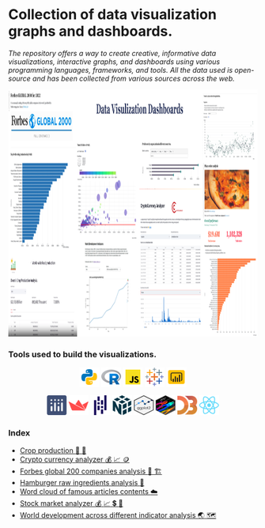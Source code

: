 # Collection of data visualization graphs and dashboards.

*The repository offers a way to create creative, informative data visualizations, interactive graphs, and dashboards using various programming languages, frameworks, and tools. All the data used is open-source and has been collected from various sources across the web.*

<img src="https://raw.githubusercontent.com/mihirdeo16/data_visualization_dashboard/main/assets/Cover.png" alt="Cover Page" width="3440" height="500"/>


### Tools used to build the visualizations.
<p align="center"> 
<img src="assets/icon-tools/icons8-python-96.png" alt="python" width="40" height="40"/>
<img src="assets/icon-tools/icons8-r-project-96.png" alt="R" width="40" height="40"/>
<img src="assets/icon-tools/icons8-javascript-96.png" alt="js" width="40" height="40"/>
<img src="assets/icon-tools/icons8-tableau-software-96.png" alt="tableau" width="40" height="40"/>
<img src="assets/icon-tools/icons8-power-bi-96.png" alt="powerBI" width="40" height="40"/>
</p>

<p align="center"> 
<img src="assets/icon-tools/plotly.svg" alt="plotly" width="40" height="40" color="red" /> 
<img src="assets/icon-tools/streamlit.svg" alt="streamlit" width="40" height="40"/>
<img src="assets/icon-tools/pandas.svg" alt="pandas" width="40" height="40"/>
<img src="assets/icon-tools/numpy.svg" alt="numpy" width="40" height="40"/>
<img src="assets/icon-tools/ggplot2.svg" alt="ggplot" width="40" height="40"/> 
<img src="assets/icon-tools/dplyr.svg" alt="dplyr" width="40" height="40"/> 
<img src="assets/icon-tools/icons8-d3js-a-javascript-library-for-producing-dynamic,-interactive-data-visualizations-in-web-browsers-96.png" alt="d3" width="40" height="40"/>
<img src="assets/icon-tools/react.svg" alt="react" width="40" height="40"/> 
</p>

### Index
+ [Crop production :corn: :potato: ](Crop-production/README.md)
+ [Crypto currency analyzer :moneybag: :chart_with_upwards_trend: :coin:](Crypto-currency/README.md)
+ [Forbes global 200 companies analysis :office: :building_construction:](Forbes-global-2000-for-2021/README.md)
+ [Hamburger raw ingredients analysis :hamburger:](Hamburger-production/README.md)
+ [Word cloud of famous articles contents :cloud:](Medium-articles/Readme.md)
+ [Stock market analyzer :moneybag: :chart_with_upwards_trend: :heavy_dollar_sign: :dart:](Stock-market/README.md)
+ [World development across different indicator analysis :earth_asia: :world_map:](World-development-indicators/README.md)
